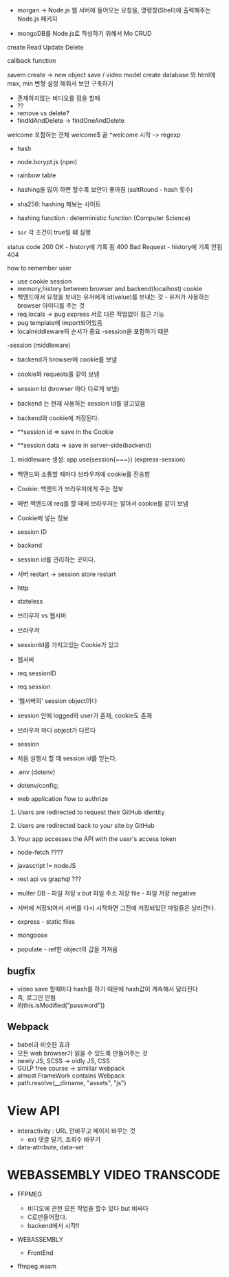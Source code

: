 - morgan -> Node.js 웹 서버에 들어오는 요청을, 명령창(Shell)에 출력해주는 Node.js 패키지

- mongoDB를 Node.js로 작성하기 위해서 Mo
  CRUD

create
Read
Update
Delete

callback function

savem create -> new object save / video model create
database 와 html에 max, min 변형 설정 해줘서 보안 구축하기

- 존재하지않는 비디오를 접을 할때
- ??
- remove vs delete?
- findIdAndDelete -> findOneAndDelete

welcome 포함하는 전체
welcome$ 끝
^welcome 시작
-> regexp

- hash

- node.bcrypt.js (npm)
- rainbow table
- hashing을 많이 하면 할수록 보안이 좋아짐 (saltRound - hash 횟수)
- sha256: hashing 해보는 사이트
- hashing function : deterministic function (Computer Science)

- `$or` 각 조건이 true일 떄 실행

status code
200 OK - history에 기록 됨
400 Bad Request - history에 기록 안됨
404

how to remember user

- use cookie
  session
- memory,history between browser and backend(localhost)
  cookie
- 백엔드에서 요청을 보내는 유저에게 id(value)를 보내는 것 - 유저가 사용하는 browser 아이디를 주는 것
- req.locals -> pug express 서로 다른 작업없이 접근 가능
- pug template에 import되어있음
- localmiddleware의 순서가 중요
  -session을 포함하기 떄문

-session (middleware)

- backend가 browser에 cookie를 보냄
- cookie와 requests를 같이 보냄
- session Id (browser 마다 다르게 보냄)
- backend 는 현재 사용하는 session Id를 알고있음
- backend와 cookie에 저장된다.

- \*\*session id => save in the Cookie
- \*\*session data => save in server-side(backend)

1. middleware 생성: app.use(session{~~~}) (express-session)

- 백엔드와 소통할 때마다 브라우저에 cookie를 전송함

- Cookie: 백엔드가 브라우저에게 주는 정보
- 매번 백엔드에 req를 할 때에 브라우저는 알아서 cookie를 같이 보냄
- Cookie에 넣는 정보
- session ID

- backend

- session id를 관리하는 곳이다.
- 서버 restart -> session store restart

- http

- stateless

- 브라우저 vs 웹서버
- 브라우저
- sessionId를 가지고있는 Cookie가 있고
- 웹서버
- req.sessionID
- req.session
- '웹서버의' session object이다
- session 안에 logged와 user가 존재, cookie도 존재
- 브라우저 마다 object가 다르다
- session

- 처음 실행시 할 때 session id를 얻는다.

- .env (dotenv)

- dotenv/config;

- web application flow to authrize

1. Users are redirected to request their GitHub identity

2. Users are redirected back to your site by GitHub

3. Your app accesses the API with the user's access token

- node-fetch ????

- javascript != nodeJS

- rest api vs graphql ???

- multer
  DB - 파일 저장 x but 파일 주소 저장
  file - 파일 저장
  negative
- 서버에 저장되어서 서버를 다시 시작하면 그전에 저장되있던 파일들은 날라간다.
- express - static files
- mongoose
- populate - ref한 object의 값을 가져옴

## bugfix

- video save 할때마다 hash를 하기 때문에 hash값이 계속해서 달라진다
- 즉, 로그인 안됨
- if(this.isModified("password"))

## Webpack

- babel과 비슷한 효과
- 모든 web browser가 읽을 수 있도록 만들어주는 것
- newly JS, SCSS -> oldly JS, CSS
- GULP free course -> similiar webpack
- almost FrameWork contains Webpack
- path.resolve(\_\_dirname, "assets", "js")

# View API

- interactivity : URL 안바꾸고 페이지 바꾸는 것
  - ex) 댓글 달기, 조회수 바꾸기
- data-attribute, data-set

# WEBASSEMBLY VIDEO TRANSCODE

- FFPMEG

  - 비디오에 관한 모든 작업을 할수 있다 but 비싸다
  - C로만들어졌다.
  - backend에서 시작!!

- WEBASSEMBLY

  - FrontEnd

- ffmpeg.wasm
